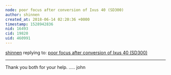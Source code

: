 ```yaml
---
node: poor focus after conversion of Ixus 40 (SD300)
author: shinnen
created_at: 2018-06-14 02:20:36 +0000
timestamp: 1528942836
nid: 16493
cid: 19820
uid: 460991
---
```




[shinnen](../profile/shinnen) replying to: [poor focus after conversion of Ixus 40 (SD300)](../notes/shinnen/06-13-2018/poor-focus-after-conversion-of-ixus-40-sd300)

----
Thank you both for your help.
..... john
